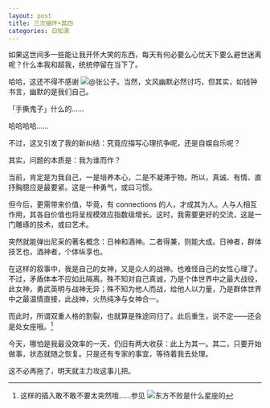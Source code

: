 ```yaml
---
layout: post
title: 三次循环•其四
categories: 日知录
---
```


如果这世间多一些能让我开怀大笑的东西，每天有何必要么心忧天下要么避世迷离呢？什么本我和超我，统统停留在当下了。

哈哈，这还不得不感谢 ![@张公子](http://www.zhihu.com/people/zhang-jia-wei)。当然，文风幽默必然讨巧，但其实，如钱钟书言，幽默的是我们自己。

「手撕鬼子」什么的……

哈哈哈哈……

不过，这又引发了我的新纠结：究竟应描写心理抗争呢，还是自娱自乐呢？

其实，问题的本质是：我为谁而作？

当前，肯定是为我自己，一是培养本心，二是不凝滞于物。所以，真诚、有情、直抒胸臆应是最要紧。这是一种勇气，或曰习惯。

但今后，更需带来价值，毕竟，有 connections 的人，才成其为人。人与人相互作用，其各自价值也将呈规模效应指数级增长。这时，我需要更好的交流，这是一门雕琢的技术，或曰艺术。

突然就能弹出尼采的著名概念：日神和酒神。二者得兼，则能大成。日神者，群体技艺也，酒神者，个体纵享也。

在这样的叙事中，我是自己的女神，又是众人的战神。也难怪自己的女性心理了。不过，矛盾体本不应如此隔离。殊不知对自己真诚，乃是个体世界中之最大战役，此女神，勇武英明与战神无异；殊不知为他人而战，给他人以力量，乃是群体世界中之最温情直接，此战神，火热纯净与女神合一。

而此时，所谓双重人格的割裂，也就算是殊途同归了。此后重生，说不定——还会是处女座哦。[^1]

今天，哪怕是我最没效率的一天，仍旧有两大收获：此上为其一。其二，只要开始做事，状态就随之恢复。只是还有专家的事宜，等待着我去处理。

这不必再拖了，明天就主力攻这事儿把。

[^1]: 这样的插入敢不敢不要太突然哦……参见 ![东方不败是什么星座的](http://www.zhihu.com/question/22332032)